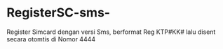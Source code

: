 # RegisterSC-sms-
Register Simcard dengan versi Sms, berformat Reg KTP#KK# lalu disent secara otomtis
di Nomor 4444
